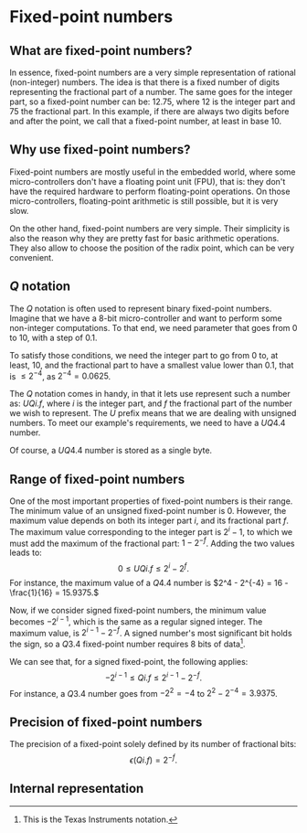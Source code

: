 # Fixed-point numbers

## What are fixed-point numbers?

In essence, fixed-point numbers are a very simple representation of rational (non-integer) numbers.
The idea is that there is a fixed number of digits representing the fractional part of a number. The same goes for the integer part, so a fixed-point number can be: 12.75, where 12 is the integer part and 75 the fractional part. In this example, if there are always two digits before and after the point, we call that a fixed-point number, at least in base 10.

## Why use fixed-point numbers?

Fixed-point numbers are mostly useful in the embedded world, where some micro-controllers don't have a floating point unit (FPU), that is: they don't have the required hardware to perform floating-point operations.
On those micro-controllers, floating-point arithmetic is still possible, but it is very slow.

On the other hand, fixed-point numbers are very simple. Their simplicity is also the reason why they are pretty fast for basic arithmetic operations. They also allow to choose the position of the radix point, which can be very convenient.

## $Q$ notation

The $Q$ notation is often used to represent binary fixed-point numbers. Imagine that we have a 8-bit micro-controller and want to perform some non-integer computations. To that end, we need parameter that goes from $0$ to $10$, with a step of $0.1$.

To satisfy those conditions, we need the integer part to go from $0$ to, at least, $10$, and the fractional part to have a smallest value lower than 0.1, that is $\leq2^{-4}$, as $2^{-4} = 0.0625$.

The $Q$ notation comes in handy, in that it lets use represent such a number as: $UQi.f$, where $i$ is the integer part, and $f$ the fractional part of the number we wish to represent.
The $U$ prefix means that we are dealing with unsigned numbers.
To meet our example's requirements, we need to have a $UQ4.4$ number.

Of course, a $UQ4.4$ number is stored as a single byte.

## Range of fixed-point numbers

One of the most important properties of fixed-point numbers is their range. The minimum value of an unsigned fixed-point number is $0$.
However, the maximum value depends on both its integer part $i$, and its fractional part $f$.
The maximum value corresponding to the integer part is $2^i - 1$, to which we must add the maximum of the fractional part: $1 - 2^{-f}$.
Adding the two values leads to:
$$
0 \leq UQi.f \leq 2^i - 2^f.
$$
For instance, the maximum value of a $Q4.4$ number is $2^4 - 2^{-4} = 16 - \frac{1}{16} = 15.9375.$

Now, if we consider signed fixed-point numbers, the minimum value becomes $-2^{i - 1}$, which is the same as a regular signed integer.
The maximum value, is $2^{i - 1} - 2^{-f}$.
A signed number's most significant bit holds the sign, so a $Q3.4$ fixed-point number requires 8 bits of data[^1].
[^1]: This is the Texas Instruments notation.

We can see that, for a signed fixed-point, the following applies:
$$
-2^{i - 1} \leq Qi.f \leq 2^{i - 1} - 2^{-f}.
$$
For instance, a $Q3.4$ number goes from $-2^2 = -4$ to $2^2 - 2^{-4} = 3.9375$.

## Precision of fixed-point numbers

The precision of a fixed-point solely defined by its number of fractional bits:
$$
\epsilon(Qi.f) = 2^{-f}.
$$

## Internal representation
